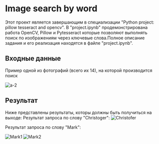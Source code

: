 # Image search by word

  Этот проект является завершающим в специализации "Python project: pillow tesseract and opencv". В "project.ipynb" продемонстрирована работа OpenCV, Pillow и Pytesseract которые позволяют выполнять поиск по изображениям через ключевые слова.Полное описание задания и его реализация находятся в файле "project.ipynb". 
 
## Входные данные 
Пример одной из фотографий (всего их 14), на которой производится поиск

![a-2](https://user-images.githubusercontent.com/78102964/216714609-05acf93a-62b3-4ddd-b28e-8d95874fdad7.png)

## Результат
Ниже представлены результаты, которы должны быть получиться на выходе:
Результат запроса по слову "Christoger":
![Christofer](https://user-images.githubusercontent.com/78102964/215747624-bf766f85-5082-4e62-b79a-eaf78b331099.png)

Результат запроса по слову "Mark":

![Mark1](https://user-images.githubusercontent.com/78102964/215748114-c8f721c3-7827-4152-af41-91313b9b50fb.png)
![Mark2](https://user-images.githubusercontent.com/78102964/215748130-d4289b14-3a58-4dfb-857c-d96f7b28982b.png)


